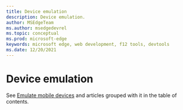 ```yaml
---
title: Device emulation
description: Device emulation.
author: MSEdgeTeam
ms.author: msedgedevrel
ms.topic: conceptual
ms.prod: microsoft-edge
keywords: microsoft edge, web development, f12 tools, devtools
ms.date: 12/20/2021
---
```

# Device emulation

See [Emulate mobile devices](index.md) and articles grouped with it in the table of contents.
